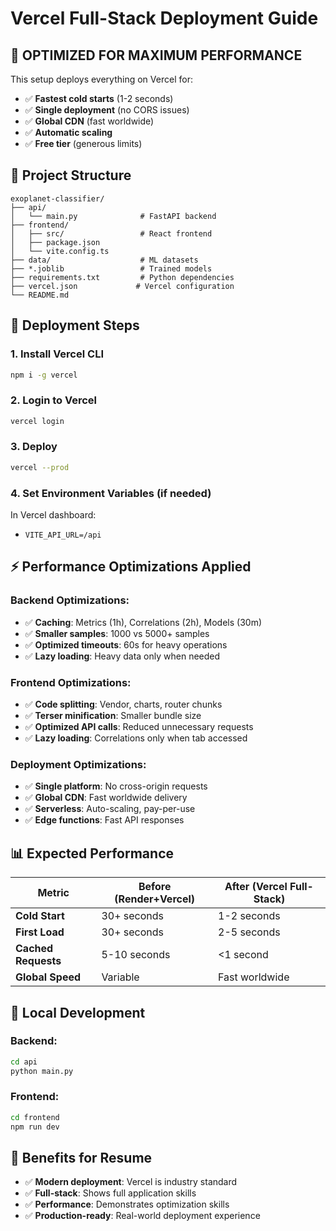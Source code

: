 # Vercel Full-Stack Deployment Guide

## 🚀 OPTIMIZED FOR MAXIMUM PERFORMANCE

This setup deploys everything on Vercel for:
- ✅ **Fastest cold starts** (1-2 seconds)
- ✅ **Single deployment** (no CORS issues)
- ✅ **Global CDN** (fast worldwide)
- ✅ **Automatic scaling**
- ✅ **Free tier** (generous limits)

## 📁 Project Structure
```
exoplanet-classifier/
├── api/
│   └── main.py              # FastAPI backend
├── frontend/
│   ├── src/                 # React frontend
│   ├── package.json
│   └── vite.config.ts
├── data/                    # ML datasets
├── *.joblib                 # Trained models
├── requirements.txt         # Python dependencies
├── vercel.json             # Vercel configuration
└── README.md
```

## 🚀 Deployment Steps

### 1. Install Vercel CLI
```bash
npm i -g vercel
```

### 2. Login to Vercel
```bash
vercel login
```

### 3. Deploy
```bash
vercel --prod
```

### 4. Set Environment Variables (if needed)
In Vercel dashboard:
- `VITE_API_URL=/api`

## ⚡ Performance Optimizations Applied

### Backend Optimizations:
- ✅ **Caching**: Metrics (1h), Correlations (2h), Models (30m)
- ✅ **Smaller samples**: 1000 vs 5000+ samples
- ✅ **Optimized timeouts**: 60s for heavy operations
- ✅ **Lazy loading**: Heavy data only when needed

### Frontend Optimizations:
- ✅ **Code splitting**: Vendor, charts, router chunks
- ✅ **Terser minification**: Smaller bundle size
- ✅ **Optimized API calls**: Reduced unnecessary requests
- ✅ **Lazy loading**: Correlations only when tab accessed

### Deployment Optimizations:
- ✅ **Single platform**: No cross-origin requests
- ✅ **Global CDN**: Fast worldwide delivery
- ✅ **Serverless**: Auto-scaling, pay-per-use
- ✅ **Edge functions**: Fast API responses

## 📊 Expected Performance

| Metric | Before (Render+Vercel) | After (Vercel Full-Stack) |
|--------|----------------------|---------------------------|
| **Cold Start** | 30+ seconds | 1-2 seconds |
| **First Load** | 30+ seconds | 2-5 seconds |
| **Cached Requests** | 5-10 seconds | <1 second |
| **Global Speed** | Variable | Fast worldwide |

## 🔧 Local Development

### Backend:
```bash
cd api
python main.py
```

### Frontend:
```bash
cd frontend
npm run dev
```

## 🎯 Benefits for Resume

- ✅ **Modern deployment**: Vercel is industry standard
- ✅ **Full-stack**: Shows full application skills
- ✅ **Performance**: Demonstrates optimization skills
- ✅ **Production-ready**: Real-world deployment experience
